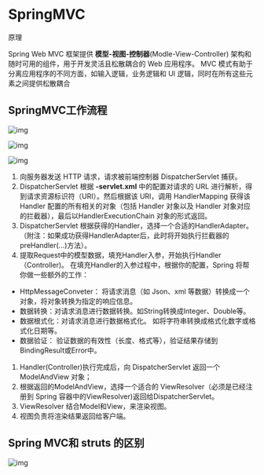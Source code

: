 # SpringMVC

原理

 Spring Web MVC 框架提供 **模型-视图-控制器**(Modle-View-Controller) 架构和随时可用的组件，用于开发灵活且松散耦合的 Web 应用程序。 MVC 模式有助于分离应用程序的不同方面，如输入逻辑，业务逻辑和 UI 逻辑，同时在所有这些元素之间提供松散耦合 





## SpringMVC工作流程

![img](https://user-gold-cdn.xitu.io/2018/12/11/1679c3a59497593b?imageView2/0/w/1280/h/960/format/webp/ignore-error/1)

![img](https://user-gold-cdn.xitu.io/2018/12/11/1679c3c9cf1def7b?imageView2/0/w/1280/h/960/format/webp/ignore-error/1)



![img](https://user-gold-cdn.xitu.io/2018/12/11/1679c3c51136aeb9?imageView2/0/w/1280/h/960/format/webp/ignore-error/1)



1. 向服务器发送 HTTP 请求，请求被前端控制器 DispatcherServlet 捕获。
2. DispatcherServlet 根据 **-servlet.xml** 中的配置对请求的 URL 进行解析，得到请求资源标识符（URI）。然后根据该 URI，调用 HandlerMapping 获得该 Handler 配置的所有相关的对象（包括 Handler 对象以及 Handler 对象对应的拦截器），最后以HandlerExecutionChain 对象的形式返回。
3. DispatcherServlet 根据获得的Handler，选择一个合适的HandlerAdapter。（附注：如果成功获得HandlerAdapter后，此时将开始执行拦截器的 preHandler(...)方法）。
4. 提取Request中的模型数据，填充Handler入参，开始执行Handler（Controller)。 在填充Handler的入参过程中，根据你的配置，Spring 将帮你做一些额外的工作：

- HttpMessageConveter： 将请求消息（如 Json、xml 等数据）转换成一个对象，将对象转换为指定的响应信息。
- 数据转换：对请求消息进行数据转换。如String转换成Integer、Double等。
- 数据根式化：对请求消息进行数据格式化。 如将字符串转换成格式化数字或格式化日期等。
- 数据验证： 验证数据的有效性（长度、格式等），验证结果存储到BindingResult或Error中。

1. Handler(Controller)执行完成后，向 DispatcherServlet 返回一个ModelAndView 对象；
2. 根据返回的ModelAndView，选择一个适合的 ViewResolver（必须是已经注册到 Spring 容器中的ViewResolver)返回给DispatcherServlet。
3. ViewResolver 结合Model和View，来渲染视图。
4. 视图负责将渲染结果返回给客户端。



## Spring MVC和 struts 的区别

![img](https://user-gold-cdn.xitu.io/2017/10/28/ab2648fd768293a6fa61959ba1dbbc40?imageView2/0/w/1280/h/960/format/webp/ignore-error/1)